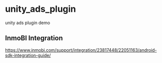 # unity_ads_plugin
unity ads plugin demo 

## InmoBI  Integration

https://www.inmobi.com/support/integration/23817448/22051163/android-sdk-integration-guide/



